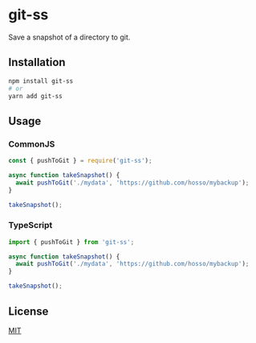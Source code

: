 # git-ss

Save a snapshot of a directory to git.

## Installation

```sh
npm install git-ss
# or
yarn add git-ss
```

## Usage

### CommonJS

```js
const { pushToGit } = require('git-ss');

async function takeSnapshot() {
  await pushToGit('./mydata', 'https://github.com/hosso/mybackup');
}

takeSnapshot();
```

### TypeScript

```ts
import { pushToGit } from 'git-ss';

async function takeSnapshot() {
  await pushToGit('./mydata', 'https://github.com/hosso/mybackup');
}

takeSnapshot();
```

## License

[MIT](LICENSE)
